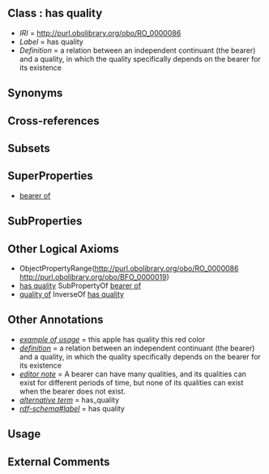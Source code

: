 
## Class : has quality

 * *IRI* = http://purl.obolibrary.org/obo/RO_0000086
 * *Label* = has quality
 * *Definition* = a relation between an independent continuant (the bearer) and a quality, in which the quality specifically depends on the bearer for its existence

## Synonyms


## Cross-references


## Subsets


## SuperProperties

 * [bearer of](../../RO/53/RO_0000053.md)

## SubProperties


## Other Logical Axioms

 * ObjectPropertyRange(<http://purl.obolibrary.org/obo/RO_0000086> <http://purl.obolibrary.org/obo/BFO_0000019>)
 * [has quality](../../RO/86/RO_0000086.md) SubPropertyOf [bearer of](../../RO/53/RO_0000053.md)
 * [quality of](../../RO/80/RO_0000080.md) InverseOf [has quality](../../RO/86/RO_0000086.md)

## Other Annotations

 * *[example of usage](../../IAO/12/IAO_0000112.md)* = this apple has quality this red color
 * *[definition](../../IAO/15/IAO_0000115.md)* = a relation between an independent continuant (the bearer) and a quality, in which the quality specifically depends on the bearer for its existence
 * *[editor note](../../IAO/16/IAO_0000116.md)* = A bearer can have many qualities, and its qualities can exist for different periods of time, but none of its qualities can exist when the bearer does not exist.
 * *[alternative term](../../IAO/18/IAO_0000118.md)* = has_quality
 * *[rdf-schema#label](../../el/rdf-schema#label.md)* = has quality

## Usage


## External Comments


